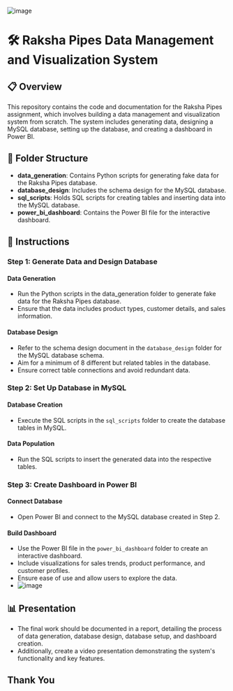 ![image](https://github.com/Madhugupta95/Raksha_Pipes/assets/117964914/3e2cecfa-6d47-4b2d-baa1-4b2f57822e24)


# 🛠️ Raksha Pipes Data Management and Visualization System

## 📋 Overview
This repository contains the code and documentation for the Raksha Pipes assignment, which involves building a data management and visualization system from scratch. The system includes generating data, designing a MySQL database, setting up the database, and creating a dashboard in Power BI.

## 📁 Folder Structure
- **data_generation**: Contains Python scripts for generating fake data for the Raksha Pipes database.
- **database_design**: Includes the schema design for the MySQL database.
- **sql_scripts**: Holds SQL scripts for creating tables and inserting data into the MySQL database.
- **power_bi_dashboard**: Contains the Power BI file for the interactive dashboard.

## 📝 Instructions
### Step 1: Generate Data and Design Database
#### Data Generation
- Run the Python scripts in the data_generation folder to generate fake data for the Raksha Pipes database.
- Ensure that the data includes product types, customer details, and sales information.

#### Database Design
- Refer to the schema design document in the `database_design` folder for the MySQL database schema.
- Aim for a minimum of 8 different but related tables in the database.
- Ensure correct table connections and avoid redundant data.

### Step 2: Set Up Database in MySQL
#### Database Creation
- Execute the SQL scripts in the `sql_scripts` folder to create the database tables in MySQL.

#### Data Population
- Run the SQL scripts to insert the generated data into the respective tables.

### Step 3: Create Dashboard in Power BI
#### Connect Database
- Open Power BI and connect to the MySQL database created in Step 2.

#### Build Dashboard
- Use the Power BI file in the `power_bi_dashboard` folder to create an interactive dashboard.
- Include visualizations for sales trends, product performance, and customer profiles.
- Ensure ease of use and allow users to explore the data.
- ![image](https://github.com/Madhugupta95/Raksha_Pipes/assets/117964914/fb3ced99-8968-4c83-99b2-2aaf1cea3838)


## 📊 Presentation
- The final work should be documented in a report, detailing the process of data generation, database design, database setup, and dashboard creation.
- Additionally, create a video presentation demonstrating the system's functionality and key features.

## Thank You
